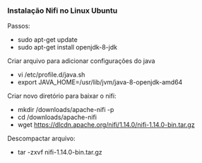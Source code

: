
### Instalação Nifi no Linux Ubuntu

Passos:

- sudo apt-get update
- sudo apt-get install openjdk-8-jdk

Criar arquivo para adicionar configurações do java

- vi /etc/profile.d/java.sh
- export JAVA_HOME=/usr/lib/jvm/java-8-openjdk-amd64

Criar novo diretório para baixar o nifi:
- mkdir /downloads/apache-nifi -p
- cd /downloads/apache-nifi
- wget https://dlcdn.apache.org/nifi/1.14.0/nifi-1.14.0-bin.tar.gz

Descompactar arquivo:
- tar -zxvf nifi-1.14.0-bin.tar.gz

